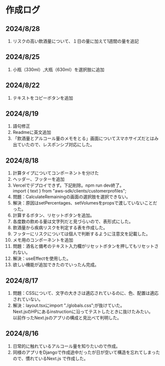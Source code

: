# 作成ログ

## 2024/8/28

1. リスクの高い飲酒量について、１日の量に加えて1週間の量を追記

## 2024/8/25

1. 小瓶（330ml）,大瓶（630ml）を選択肢に追加

## 2024/8/22

1. テキストをコピーボタンを追加

## 2024/8/19

1. 語句修正
2. Readmeに英文追加
3. 「飲酒量とアルコール量のメモをとる」画面についてスマホサイズだとはみ出ていたので、レスポンシブ対応にした。

## 2024/8/18

1. 計算タイプについてコンポーネントを分けた
2. ヘッダー、フッターを追加
3. Vercelでデプロイできず。下記削除。npm run dev終了。  
   import { text } from "aws-sdk/clients/customerprofiles";
4. 問題：CalculateRemainingの画面の選択肢を選択できない。
5. 解決：原因はsetPercentages、setVolumesをpropsで渡していないことだった。
6. 計算するボタン、リセットボタンを追加。
7. 各度数の飲める量は文字列だと見づらいので、表形式にした。
8. 飲酒量から疾病リスクを判定する表を作成した。
9. フッターにリスクについては個人で判断するように注意文を記載した。
10. メモ用のコンポーネントを追加
11. 問題：酒名と備考のテキスト入力欄がリセットボタンを押してもリセットされない。
12. 解決：useEffectを使用した。
13. 欲しい機能が追加できたのでいったん完成。

## 2024/8/17

1. 問題：CSSについて、文字の大きさは適応されているのに、色、配置は適応されていない。
2. 解決：layout.tsxにimport "./globals.css";が抜けていた。  
   Next.jsのHPにあるinstructionに沿ってテストしたときに抜けたみたい。  
   以前作ったNext.jsのアプリの構成と見比べて判明した。

## 2024/8/16

1. 日常的に触れているアルコール量を知りたいので作成。
2. 同様のアプリをDjangoで作成途中だったが日が空いて構造を忘れてしまったので、慣れているNext.js で作成した。

